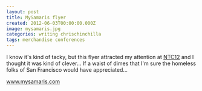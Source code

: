 ```yaml
---
layout: post
title: MySamaris flyer
created: 2012-06-03T00:00:00.000Z
image: mysamaris.jpg
categories: writing chrischinchilla
tags: merchandise conferences
---
```


I know it's kind of tacky, but this flyer attracted my attention at <a href="https://www.ntenonline.org/eweb/DynamicPage.aspx?webcode=NTCSessionsCurrent" target="_blank">NTC12</a> and I thought it was kind of clever... If a waist of dimes that I'm sure the homeless folks of San Francisco would have appreciated...

<a href="http://www.mysamaris.com/" target="_blank">www.mysamaris.com</a>
